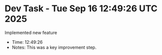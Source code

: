 # Dev Task - Tue Sep 16 12:49:26 UTC 2025
Implemented new feature
- Time: 12:49:26
- Notes: This was a key improvement step.
